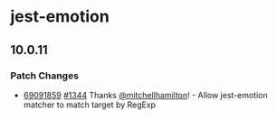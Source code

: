 # jest-emotion

## 10.0.11

### Patch Changes

- [69091859](https://github.com/emotion-js/emotion/commit/69091859) [#1344](https://github.com/emotion-js/emotion/pulls/1344) Thanks [@mitchellhamilton](https://github.com/mitchellhamilton)! - Allow jest-emotion matcher to match target by RegExp
